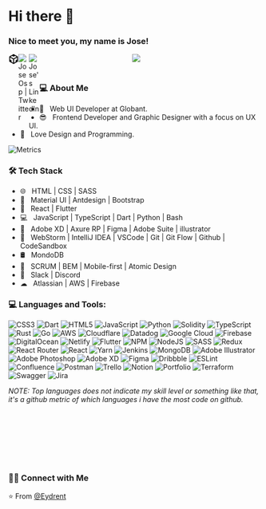 # Hi there 👋
### Nice to meet you, my name is Jose!

<div align="left">
  <a href="https://codesandbox.io/u/Eydrent" target="_blank">
    <img align="left" alt="Jose Ospina | CodeSandbox" width="20px" src="https://raw.githubusercontent.com/anuraghazra/anuraghazra/master/assets/codesandbox.svg" />
  </a>
  <a href="https://twitter.com/eydrent" target="_blank">
    <img align="left" alt="Jose Osp | Twitter" width="21px" src="https://raw.githubusercontent.com/anuraghazra/anuraghazra/master/assets/twitter.svg" />
  </a>
  <a href="https://www.linkedin.com/in/JoseOsp" target="_blank">
    <img align="left" alt="Jose's LinkedIn" width="21px" src="https://static-exp1.licdn.com/sc/h/al2o9zrvru7aqj8e1x2rzsrca" />
  </a>

   <a href="https://api.daily.dev/get?r=Eydrent" target="_blank">
    <img
      width="256"
      align="right"
      src="https://raw.githubusercontent.com/eydrent/eydrent/devcard/devcard.svg"
    />
  </a>
  
</div>

<br />
<br />

<!--
**JoseErneyOspina/JoseErneyOspina** is a ✨ _special_ ✨ repository because its `README.md` (this file) appears on your GitHub profile.

Here are some ideas to get you started:

- 🔭 I’m currently working on ...
- 🌱 I’m currently learning ...
- 👯 I’m looking to collaborate on ...
- 🤔 I’m looking for help with ...
- 💬 Ask me about ...
- 📫 How to reach me: ...
- 😄 Pronouns: ...
- ⚡ Fun fact: ...
-->


<h3>💻 About Me </h3>


- 💚 &nbsp; Web UI Developer at Globant.
- 😎 &nbsp; Frontend Developer and Graphic Designer with a focus on UX UI.
- 💙 &nbsp; Love Design and Programming.

![Metrics](https://raw.githubusercontent.com/eydrent/eydrent/github-metrics/github-metrics.svg)

<h3>🛠 Tech Stack</h3>


- 🌐 &nbsp; HTML  |  CSS  |  SASS
- 🌟 &nbsp; Material UI  | Antdesign  |  Bootstrap
- 🏮 &nbsp; React  |  Flutter
- 💻 &nbsp; JavaScript  |  TypeScript  |  Dart  |  Python  |  Bash
- 📰 &nbsp; Adobe XD  |  Axure RP  |  Figma  |  Adobe Suite  |  illustrator 
- 🔧 &nbsp; WebStorm  |  IntelliJ IDEA  |  VSCode |  Git  |  Git Flow  |  Github  |  CodeSandbox
- 🛢 &nbsp; MondoDB
- 🦾 &nbsp; SCRUM  |  BEM  |  Mobile-first  |  Atomic Design
- 🤖 &nbsp; Slack  |  Discord
- ☁ &nbsp; Atlassian  |  AWS  |  Firebase

<h3>💻 Languages and Tools:</h3>

![CSS3](https://img.shields.io/badge/css3-%231572B6.svg?style=for-the-badge&logo=css3&logoColor=white) ![Dart](https://img.shields.io/badge/dart-%230175C2.svg?style=for-the-badge&logo=dart&logoColor=white) ![HTML5](https://img.shields.io/badge/html5-%23E34F26.svg?style=for-the-badge&logo=html5&logoColor=white) ![JavaScript](https://img.shields.io/badge/javascript-%23323330.svg?style=for-the-badge&logo=javascript&logoColor=%23F7DF1E) ![Python](https://img.shields.io/badge/python-3670A0?style=for-the-badge&logo=python&logoColor=ffdd54) ![Solidity](https://img.shields.io/badge/Solidity-%23363636.svg?style=for-the-badge&logo=solidity&logoColor=white) ![TypeScript](https://img.shields.io/badge/typescript-%23007ACC.svg?style=for-the-badge&logo=typescript&logoColor=white) ![Rust](https://img.shields.io/badge/rust-%23000000.svg?style=for-the-badge&logo=rust&logoColor=white) ![Go](https://img.shields.io/badge/go-%2300ADD8.svg?style=for-the-badge&logo=go&logoColor=white) ![AWS](https://img.shields.io/badge/AWS-%23FF9900.svg?style=for-the-badge&logo=amazon-aws&logoColor=white) ![Cloudflare](https://img.shields.io/badge/Cloudflare-F38020?style=for-the-badge&logo=Cloudflare&logoColor=white) ![Datadog](https://img.shields.io/badge/datadog-%23632CA6.svg?style=for-the-badge&logo=datadog&logoColor=white) ![Google Cloud](https://img.shields.io/badge/Google%20Cloud-%234285F4.svg?style=for-the-badge&logo=google-cloud&logoColor=white) ![Firebase](https://img.shields.io/badge/firebase-%23039BE5.svg?style=for-the-badge&logo=firebase) ![DigitalOcean](https://img.shields.io/badge/DigitalOcean-%230167ff.svg?style=for-the-badge&logo=digitalOcean&logoColor=white) ![Netlify](https://img.shields.io/badge/netlify-%23000000.svg?style=for-the-badge&logo=netlify&logoColor=#00C7B7) ![Flutter](https://img.shields.io/badge/Flutter-%2302569B.svg?style=for-the-badge&logo=Flutter&logoColor=white) ![NPM](https://img.shields.io/badge/NPM-%23000000.svg?style=for-the-badge&logo=npm&logoColor=white) ![NodeJS](https://img.shields.io/badge/node.js-6DA55F?style=for-the-badge&logo=node.js&logoColor=white) ![SASS](https://img.shields.io/badge/SASS-hotpink.svg?style=for-the-badge&logo=SASS&logoColor=white) ![Redux](https://img.shields.io/badge/redux-%23593d88.svg?style=for-the-badge&logo=redux&logoColor=white) ![React Router](https://img.shields.io/badge/React_Router-CA4245?style=for-the-badge&logo=react-router&logoColor=white) ![React](https://img.shields.io/badge/react-%2320232a.svg?style=for-the-badge&logo=react&logoColor=%2361DAFB) ![Yarn](https://img.shields.io/badge/yarn-%232C8EBB.svg?style=for-the-badge&logo=yarn&logoColor=white) ![Jenkins](https://img.shields.io/badge/jenkins-%232C5263.svg?style=for-the-badge&logo=jenkins&logoColor=white) ![MongoDB](https://img.shields.io/badge/MongoDB-%234ea94b.svg?style=for-the-badge&logo=mongodb&logoColor=white) ![Adobe Illustrator](https://img.shields.io/badge/adobeillustrator-%23FF9A00.svg?style=for-the-badge&logo=adobeillustrator&logoColor=white) ![Adobe Photoshop](https://img.shields.io/badge/adobephotoshop-%2331A8FF.svg?style=for-the-badge&logo=adobephotoshop&logoColor=white) ![Adobe XD](https://img.shields.io/badge/Adobe%20XD-470137?style=for-the-badge&logo=Adobe%20XD&logoColor=#FF61F6) 	![Figma](https://img.shields.io/badge/figma-%23F24E1E.svg?style=for-the-badge&logo=figma&logoColor=white) ![Dribbble](https://img.shields.io/badge/Dribbble-EA4C89?style=for-the-badge&logo=dribbble&logoColor=white) ![ESLint](https://img.shields.io/badge/ESLint-4B3263?style=for-the-badge&logo=eslint&logoColor=white) ![Confluence](https://img.shields.io/badge/confluence-%23172BF4.svg?style=for-the-badge&logo=confluence&logoColor=white) ![Postman](https://img.shields.io/badge/Postman-FF6C37?style=for-the-badge&logo=postman&logoColor=white) ![Trello](https://img.shields.io/badge/Trello-%23026AA7.svg?style=for-the-badge&logo=Trello&logoColor=white) ![Notion](https://img.shields.io/badge/Notion-%23000000.svg?style=for-the-badge&logo=notion&logoColor=white) ![Portfolio](https://img.shields.io/badge/Portfolio-%23000000.svg?style=for-the-badge&logo=firefox&logoColor=#FF7139) ![Terraform](https://img.shields.io/badge/terraform-%235835CC.svg?style=for-the-badge&logo=terraform&logoColor=white) ![Swagger](https://img.shields.io/badge/-Swagger-%23Clojure?style=for-the-badge&logo=swagger&logoColor=white) ![Jira](https://img.shields.io/badge/jira-%230A0FFF.svg?style=for-the-badge&logo=jira&logoColor=white)

*NOTE: Top languages does not indicate my skill level or something like that, it's a github metric of which languages i have the most code on github.*
<p align="center">
<br>
  <img class="m-2 select-none pointer-events-none" draggable="false" id="stats" src="https://github-readme-stats.vercel.app/api?username=eydrent&amp;theme=radical&amp;hide_border=false&amp;include_all_commits=false&amp;count_private=false" alt="">
</br>
<br>
  <img class="m-2 select-none pointer-events-none" draggable="false" id="streak" src="https://github-readme-streak-stats.herokuapp.com/?user=eydrent&amp;theme=radical&amp;hide_border=false" alt="">
 </br>
<br>
 <img class="m-2 select-none pointer-events-none" draggable="false" id="langs" src="https://github-readme-stats.vercel.app/api/top-langs/?username=eydrent&amp;theme=radical&amp;hide_border=false&amp;include_all_commits=false&amp;count_private=false&amp;layout=compact" alt="">
 </br>
</p>

<h3 align="left"> 🤝🏻 Connect with Me </h3>

⭐️ From [@Eydrent](https://github.com/eydrent)

